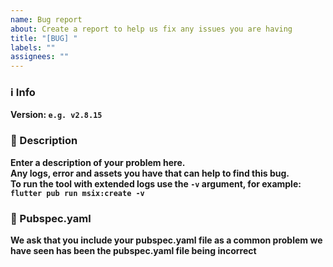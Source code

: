 ```yaml
---
name: Bug report
about: Create a report to help us fix any issues you are having
title: "[BUG] "
labels: ""
assignees: ""
---
```


### :information_source: Info

<!--- Please enter what version of MSIX you were using so we can identify if this is a problem with a certain version of the package --->

**Version: `e.g. v2.8.15`**

### :speech_balloon: Description

<!--- What is the issue? Does it fail during execution? Does it produce incorrect / wrong icons? Please include all details here --->

**Enter a description of your problem here.<br />
Any logs, error and assets you have that can help to find this bug.<br />
To run the tool with extended logs use the `-v` argument, for example: `flutter pub run msix:create -v`**

### :scroll: Pubspec.yaml

<!--- Please include your pubspec.yaml file here --->

**We ask that you include your pubspec.yaml file as a common problem we have seen has been the pubspec.yaml file being incorrect**
